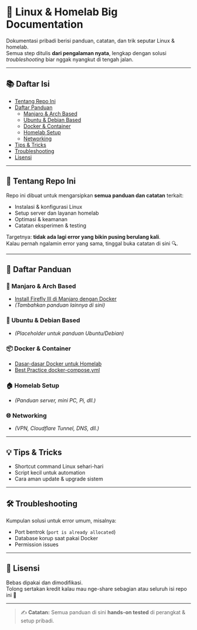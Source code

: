 # 🐧 Linux & Homelab Big Documentation

Dokumentasi pribadi berisi panduan, catatan, dan trik seputar Linux & homelab.  
Semua step ditulis **dari pengalaman nyata**, lengkap dengan solusi *troubleshooting* biar nggak nyangkut di tengah jalan.

---

## 📚 Daftar Isi
- [Tentang Repo Ini](#tentang-repo-ini)
- [Daftar Panduan](#daftar-panduan)
  - [Manjaro & Arch Based](#manjaro--arch-based)
  - [Ubuntu & Debian Based](#ubuntu--debian-based)
  - [Docker & Container](#docker--container)
  - [Homelab Setup](#homelab-setup)
  - [Networking](#networking)
- [Tips & Tricks](#tips--tricks)
- [Troubleshooting](#troubleshooting)
- [Lisensi](#lisensi)

---

## 📝 Tentang Repo Ini
Repo ini dibuat untuk mengarsipkan **semua panduan dan catatan** terkait:
- Instalasi & konfigurasi Linux
- Setup server dan layanan homelab
- Optimasi & keamanan
- Catatan eksperimen & testing

Targetnya: **tidak ada lagi error yang bikin pusing berulang kali**.  
Kalau pernah ngalamin error yang sama, tinggal buka catatan di sini 🔍.

---

## 📂 Daftar Panduan

### 🐧 Manjaro & Arch Based
- [Install Firefly III di Manjaro dengan Docker](docs/manjaro/firefly-iii-docker.md)
- *(Tambahkan panduan lainnya di sini)*

### 🐧 Ubuntu & Debian Based
- *(Placeholder untuk panduan Ubuntu/Debian)*

### 📦 Docker & Container
- [Dasar-dasar Docker untuk Homelab](docs/docker/docker-basic.md)
- [Best Practice docker-compose.yml](docs/docker/docker-compose-tips.md)

### 🏠 Homelab Setup
- *(Panduan server, mini PC, Pi, dll.)*

### 🌐 Networking
- *(VPN, Cloudflare Tunnel, DNS, dll.)*

---

## 💡 Tips & Tricks
- Shortcut command Linux sehari-hari
- Script kecil untuk automation
- Cara aman update & upgrade sistem

---

## 🛠 Troubleshooting
Kumpulan solusi untuk error umum, misalnya:
- Port bentrok (`port is already allocated`)
- Database korup saat pakai Docker
- Permission issues

---

## 📜 Lisensi
Bebas dipakai dan dimodifikasi.  
Tolong sertakan kredit kalau mau nge-share sebagian atau seluruh isi repo ini 🙏

---

> ✍️ **Catatan:** Semua panduan di sini **hands-on tested** di perangkat & setup pribadi.
